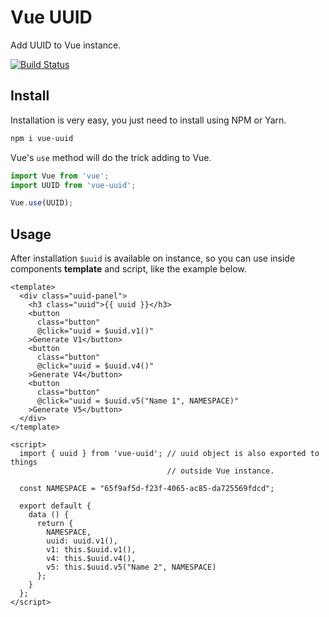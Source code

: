 # Vue UUID

Add UUID to Vue instance.

[![Build Status](https://travis-ci.org/VitorLuizC/vue-uuid.svg?branch=master)](https://travis-ci.org/VitorLuizC/vue-uuid)

## Install

Installation is very easy, you just need to install using NPM or Yarn.

```sh
npm i vue-uuid
```

Vue's `use` method will do the trick adding to Vue.

```js
import Vue from 'vue';
import UUID from 'vue-uuid';

Vue.use(UUID);
```

## Usage

After installation `$uuid` is available on instance, so you can use inside
components **template** and script, like the example below.

```vue
<template>
  <div class="uuid-panel">
    <h3 class="uuid">{{ uuid }}</h3>
    <button
      class="button"
      @click="uuid = $uuid.v1()"
    >Generate V1</button>
    <button
      class="button"
      @click="uuid = $uuid.v4()"
    >Generate V4</button>
    <button
      class="button"
      @click="uuid = $uuid.v5("Name 1", NAMESPACE)"
    >Generate V5</button>
  </div>
</template>

<script>
  import { uuid } from 'vue-uuid'; // uuid object is also exported to things
                                   // outside Vue instance.

  const NAMESPACE = "65f9af5d-f23f-4065-ac85-da725569fdcd";

  export default {
    data () {
      return {
        NAMESPACE,
        uuid: uuid.v1(),
        v1: this.$uuid.v1(),
        v4: this.$uuid.v4(),
        v5: this.$uuid.v5("Name 2", NAMESPACE)
      };
    }
  };
</script>
```
